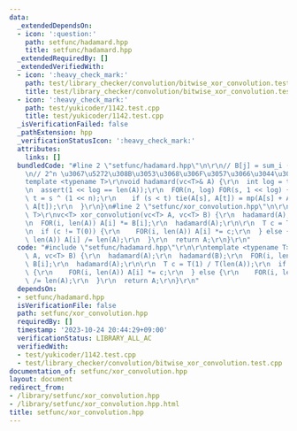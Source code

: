 ```yaml
---
data:
  _extendedDependsOn:
  - icon: ':question:'
    path: setfunc/hadamard.hpp
    title: setfunc/hadamard.hpp
  _extendedRequiredBy: []
  _extendedVerifiedWith:
  - icon: ':heavy_check_mark:'
    path: test/library_checker/convolution/bitwise_xor_convolution.test.cpp
    title: test/library_checker/convolution/bitwise_xor_convolution.test.cpp
  - icon: ':heavy_check_mark:'
    path: test/yukicoder/1142.test.cpp
    title: test/yukicoder/1142.test.cpp
  _isVerificationFailed: false
  _pathExtension: hpp
  _verificationStatusIcon: ':heavy_check_mark:'
  attributes:
    links: []
  bundledCode: "#line 2 \"setfunc/hadamard.hpp\"\n\r\n// B[j] = sum_i (-1)^{popcnt(i&j)A[i]}\r\
    \n// 2^n \u3067\u5272\u308B\u3053\u3068\u306F\u3057\u3066\u3044\u306A\u3044\r\n\
    template <typename T>\r\nvoid hadamard(vc<T>& A) {\r\n  int log = topbit(len(A));\r\
    \n  assert(1 << log == len(A));\r\n  FOR(n, log) FOR(s, 1 << log) {\r\n    int\
    \ t = s ^ (1 << n);\r\n    if (s < t) tie(A[s], A[t]) = mp(A[s] + A[t], A[s] -\
    \ A[t]);\r\n  }\r\n}\n#line 2 \"setfunc/xor_convolution.hpp\"\n\r\ntemplate <typename\
    \ T>\r\nvc<T> xor_convolution(vc<T> A, vc<T> B) {\r\n  hadamard(A);\r\n  hadamard(B);\r\
    \n  FOR(i, len(A)) A[i] *= B[i];\r\n  hadamard(A);\r\n\r\n  T c = T(1) / T(len(A));\r\
    \n  if (c != T(0)) {\r\n    FOR(i, len(A)) A[i] *= c;\r\n  } else {\r\n    FOR(i,\
    \ len(A)) A[i] /= len(A);\r\n  }\r\n  return A;\r\n}\r\n"
  code: "#include \"setfunc/hadamard.hpp\"\r\n\r\ntemplate <typename T>\r\nvc<T> xor_convolution(vc<T>\
    \ A, vc<T> B) {\r\n  hadamard(A);\r\n  hadamard(B);\r\n  FOR(i, len(A)) A[i] *=\
    \ B[i];\r\n  hadamard(A);\r\n\r\n  T c = T(1) / T(len(A));\r\n  if (c != T(0))\
    \ {\r\n    FOR(i, len(A)) A[i] *= c;\r\n  } else {\r\n    FOR(i, len(A)) A[i]\
    \ /= len(A);\r\n  }\r\n  return A;\r\n}\r\n"
  dependsOn:
  - setfunc/hadamard.hpp
  isVerificationFile: false
  path: setfunc/xor_convolution.hpp
  requiredBy: []
  timestamp: '2023-10-24 20:44:29+09:00'
  verificationStatus: LIBRARY_ALL_AC
  verifiedWith:
  - test/yukicoder/1142.test.cpp
  - test/library_checker/convolution/bitwise_xor_convolution.test.cpp
documentation_of: setfunc/xor_convolution.hpp
layout: document
redirect_from:
- /library/setfunc/xor_convolution.hpp
- /library/setfunc/xor_convolution.hpp.html
title: setfunc/xor_convolution.hpp
---
```

